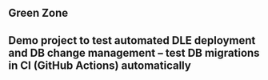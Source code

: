 ## Green Zone
Demo project to test automated DLE deployment and DB change management – test DB migrations in CI (GitHub Actions) automatically
---
